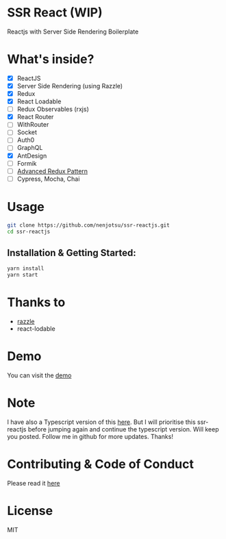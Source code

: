 # SSR React (WIP)

Reactjs with Server Side Rendering Boilerplate

# What's inside?

- [x] ReactJS
- [x] Server Side Rendering (using Razzle)
- [x] Redux
- [x] React Loadable
- [ ] Redux Observables (rxjs)
- [x] React Router
- [ ] WithRouter
- [ ] Socket
- [ ] Auth0
- [ ] GraphQL
- [x] AntDesign
- [ ] Formik
- [ ] [Advanced Redux Pattern](https://github.com/nenjotsu/advanced-redux-pattern)
- [ ] Cypress, Mocha, Chai

# Usage

```bash
git clone https://github.com/nenjotsu/ssr-reactjs.git
cd ssr-reactjs
```

## Installation & Getting Started:

```bash
yarn install
yarn start
```

# Thanks to

- [razzle](https://github.com/jaredpalmer/razzle.git)
- react-lodable

# Demo

You can visit the [demo](http://13.229.183.214:3000)

# Note

I have also a Typescript version of this [here](https://github.com/nenjotsu/react-ssr-ts-boilerplate). But I will prioritise this ssr-reactjs before jumping again and continue the typescript version. Will keep you posted. Follow me in github for more updates. Thanks!

# Contributing & Code of Conduct

Please read it [here](/docs/CODE_OF_CONDUCT.md)

# License

MIT

